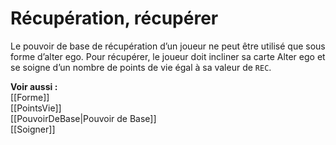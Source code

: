 # Récupération, récupérer
Le pouvoir de base de récupération d’un joueur ne peut être utilisé que sous forme d’alter ego. Pour récupérer, le joueur doit incliner sa carte Alter ego et se soigne d’un nombre de points de vie égal à sa valeur de `REC`.

**Voir aussi :**  
[[Forme]]  
[[PointsVie]]  
[[PouvoirDeBase|Pouvoir de Base]]  
[[Soigner]]